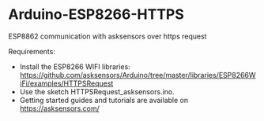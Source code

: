 # Arduino-ESP8266-HTTPS
ESP8862 communication with asksensors over https request

Requirements:
- Install the ESP8266 WIFI libraries: https://github.com/asksensors/Arduino/tree/master/libraries/ESP8266WiFi/examples/HTTPSRequest
- Use the sketch HTTPSRequest_asksensors.ino.
- Getting started guides and tutorials are available on https://asksensors.com/

